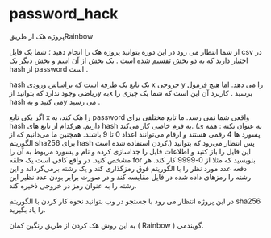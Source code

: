 # password_hack
پروژه هک از طریقRainbow

از شما انتظار می رود در این دوره بتوانید پروژه هک را انجام دهید ؛ شما یک فایل csv در اختیار دارید که به دو بخش تقسیم شده است . یک بخش از آن اسم و بخش دیگر یک hash از password است .

hash یک تابع یک طرفه است که براساس ورودی x خروجی y را می دهد. اما هیچ فرمول ریاضی وجود ندارد که بتوانید ازy  بهx  برسید . کاربرد آن این است که شما یک چیزی را hash می کنید و بهy  می رسید  .

اگر یکی تابع x را هک کند، به password واقعی شما نمی رسد. ما تابع مختلفی برای hash داریم. هرکدام از تابع های hash به فرم خاصی کار می‌کند. (به‌ عنوان نکته : همه ی پسورد ها 4 رقمی هستند و ارقام ‌می‌توانند اعداد 0 تا 9 باشند. همچنین ما می‌دانیم که از الگوریتم sha256  برای hash کردن استفاده شده است.) پس انتظار می‌رود که بتوانید این فایل را باز کنید و اطلاعات فایل را جداسازی کرده و نام و پسورد مربوط به آن را مشخص کنید. در واقع کافی است یک حلقه for بنویسید که مثلا از  0-9999 کار کند. هر دفعه عدد مورد نظر را با الگوریتم فوق رمزگذاری کند و یک رشته برمی‌گرداند و این رشته را رمزهای داده شده در فایل مقایسه کند و در صورت برابر بودن عدد نظیر این رشته را به عنوان رمز در خروجی ذخیره کند.

در این پروژه انتظار می رود با جستجو در وب بتوانید نحوه کار کردن با الگوریتم sha256 را یاد بگیرید.

به این روش هک کردن از طریق رنگین کمان ( Rainbow ) می‌‎گویند.
